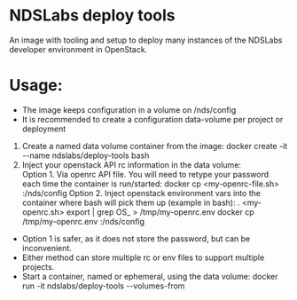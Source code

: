 # NDSLabs deploy tools
An image with tooling and setup to deploy many instances of the NDSLabs developer environment in OpenStack.


# Usage:

  * The image keeps configuration in a volume on /nds/config
  * It is recommended to create a configuration data-volume per project or deployment
  
1. Create a named data volume container from the image: docker create -it --name <config-name> ndslabs/deploy-tools bash
2. Inject your openstack API rc information in the data volume:   
    Option 1.  Via openrc API file.   You will need to retype your password each time the container is run/started:
        docker cp <my-openrc-file.sh> <config-name>:/nds/config
    Option 2.  Inject openstack environment vars into the container where bash will pick them up (example in bash):
        . <my-openrc.sh> 
        export | grep OS_ > /tmp/my-openrc.env
        docker cp /tmp/my-openrc.env <config-name>:/nds/config
  * Option 1 is safer, as it does not store the password, but can be inconvenient.
  * Either method can store multiple rc or env files to support multiple projects.
  * Start a container, named or ephemeral, using the data volume: docker run -it ndslabs/deploy-tools --volumes-from <config-name>
